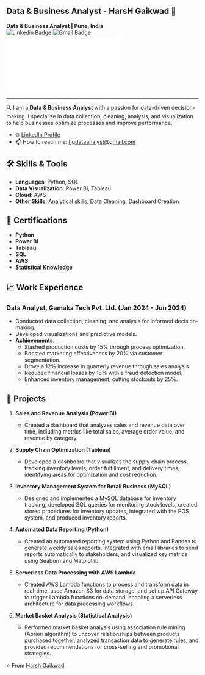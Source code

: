 ## Data & Business Analyst - HarsH Gaikwad 👋

**Data & Business Analyst | Pune, India**  
[![Linkedin Badge](https://img.shields.io/badge/-Harsh%20Gaikwad-blue?style=flat-square&logo=Linkedin&logoColor=white&link=https://www.linkedin.com/in/data-analyst-hg/)](https://www.linkedin.com/in/data-analyst-hg/)
[![Gmail Badge](https://img.shields.io/badge/-hgdataanalyst@gmail.com-c14438?style=flat-square&logo=Gmail&logoColor=white&link=mailto:hgdataanalyst@gmail.com)](mailto:hgdataanalyst@gmail.com)
[![Whats App]([https://img.shields.io/badge/-hgdataanalyst@gmail.com-c14438?style=flat-square&logo=Gmail&logoColor=white&link=mailto:hgdataanalyst@gmail.com)](mailto:hgdataanalyst@gmail.com](https://wa.me/qr/YU4NKEL33WVPB1))

---

🔍 I am a **Data & Business Analyst** with a passion for data-driven decision-making. I specialize in data collection, cleaning, analysis, and visualization to help businesses optimize processes and improve performance.

- 🌐 [LinkedIn Profile](https://www.linkedin.com/in/data-analyst-hg/)
- 📫 How to reach me: hgdataanalyst@gmail.com

## 🛠 Skills & Tools

- **Languages**: Python, SQL
- **Data Visualization**: Power BI, Tableau
- **Cloud**: AWS
- **Other Skills**: Analytical skills, Data Cleaning, Dashboard Creation

## 🌟 Certifications

- **Python**
- **Power BI**
- **Tableau**
- **SQL**
- **AWS**
- **Statistical Knowledge**

## 📈 Work Experience

### Data Analyst, Gamaka Tech Pvt. Ltd. (Jan 2024 - Jun 2024)
- Conducted data collection, cleaning, and analysis for informed decision-making.
- Developed visualizations and predictive models.
- **Achievements**:
  - Slashed production costs by 15% through process optimization.
  - Boosted marketing effectiveness by 20% via customer segmentation.
  - Drove a 12% increase in quarterly revenue through sales analysis.
  - Reduced financial losses by 18% with a fraud detection model.
  - Enhanced inventory management, cutting stockouts by 25%.

## 🚀 Projects

1. **Sales and Revenue Analysis (Power BI)**
   - Created a dashboard that analyzes sales and revenue data over time, including metrics like total sales, average order value, and revenue by category.
  
2. **Supply Chain Optimization (Tableau)**
   - Developed a dashboard that visualizes the supply chain process, tracking inventory levels, order fulfillment, and delivery times, identifying areas for optimization and cost reduction.

3. **Inventory Management System for Retail Business (MySQL)**
   - Designed and implemented a MySQL database for inventory tracking, developed SQL queries for monitoring stock levels, created stored procedures for inventory updates, integrated with the POS system, and produced inventory reports.

4. **Automated Data Reporting (Python)**
   - Created an automated reporting system using Python and Pandas to generate weekly sales reports, integrated with email libraries to send reports automatically to stakeholders, and visualized key metrics using Seaborn and Matplotlib.

5. **Serverless Data Processing with AWS Lambda**
   - Created AWS Lambda functions to process and transform data in real-time, used Amazon S3 for data storage, and set up API Gateway to trigger Lambda functions on-demand, enabling a serverless architecture for data processing workflows.

6. **Market Basket Analysis (Statistical Analysis)**
   - Performed market basket analysis using association rule mining (Apriori algorithm) to uncover relationships between products purchased together, analyzed transaction data to generate rules, and provided recommendations for cross-selling and promotional strategies.


⭐️ From [Harsh Gaikwad](https://github.com/HarshGaikwad)
